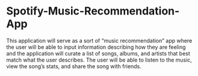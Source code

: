# Spotify-Music-Recommendation-App
This application will serve as a sort of “music recommendation” app where the user will be able to input information describing how they are feeling and the application will curate a list of songs, albums, and artists that best match what the user describes. The user will be able to listen to the music, view the song’s stats, and share the song with friends.
